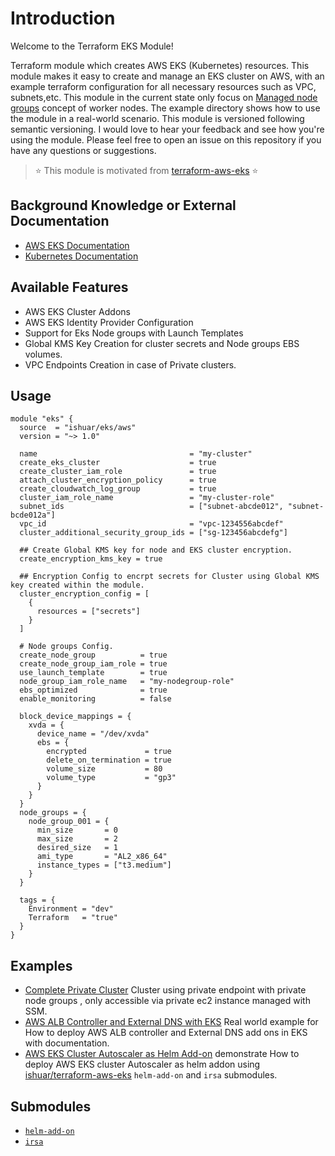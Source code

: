 # Introduction

Welcome to the Terraform EKS Module!

Terraform module which creates AWS EKS (Kubernetes) resources. This module makes it easy to create and manage an EKS cluster on AWS, with an example terraform configuration for all necessary resources such as VPC, subnets,etc. This module in the current state only focus on [Managed node groups](https://docs.aws.amazon.com/eks/latest/userguide/managed-node-groups.html) concept of worker nodes. The example directory shows how to use the module in a real-world scenario. This module is versioned following semantic versioning. I would love to hear your feedback and see how you're using the module. Please feel free to open an issue on this repository if you have any questions or suggestions.

> :star: This module is motivated from [terraform-aws-eks](https://github.com/terraform-aws-modules/terraform-aws-eks) :star:

## Background Knowledge or External Documentation

- [AWS EKS Documentation](https://docs.aws.amazon.com/eks/latest/userguide/getting-started.html)
- [Kubernetes Documentation](https://kubernetes.io/docs/home/)


## Available Features

- AWS EKS Cluster Addons
- AWS EKS Identity Provider Configuration
- Support for Eks Node groups with Launch Templates
- Global KMS Key Creation for cluster secrets and Node groups EBS volumes.
- VPC Endpoints Creation in case of Private clusters.

## Usage

```hcl
module "eks" {
  source  = "ishuar/eks/aws"
  version = "~> 1.0"

  name                                  = "my-cluster"
  create_eks_cluster                    = true
  create_cluster_iam_role               = true
  attach_cluster_encryption_policy      = true
  create_cloudwatch_log_group           = true
  cluster_iam_role_name                 = "my-cluster-role"
  subnet_ids                            = ["subnet-abcde012", "subnet-bcde012a"]
  vpc_id                                = "vpc-1234556abcdef"
  cluster_additional_security_group_ids = ["sg-123456abcdefg"]

  ## Create Global KMS key for node and EKS cluster encryption.
  create_encryption_kms_key = true

  ## Encryption Config to encrpt secrets for Cluster using Global KMS key created within the module.
  cluster_encryption_config = [
    {
      resources = ["secrets"]
    }
  ]

  # Node groups Config.
  create_node_group          = true
  create_node_group_iam_role = true
  use_launch_template        = true
  node_group_iam_role_name   = "my-nodegroup-role"
  ebs_optimized              = true
  enable_monitoring          = false

  block_device_mappings = {
    xvda = {
      device_name = "/dev/xvda"
      ebs = {
        encrypted             = true
        delete_on_termination = true
        volume_size           = 80
        volume_type           = "gp3"
      }
    }
  }
  node_groups = {
    node_group_001 = {
      min_size       = 0
      max_size       = 2
      desired_size   = 1
      ami_type       = "AL2_x86_64"
      instance_types = ["t3.medium"]
    }
  }

  tags = {
    Environment = "dev"
    Terraform   = "true"
  }
}
```

## Examples

- [Complete Private Cluster](https://github.com/ishuar/terraform-eks/tree/main/examples/private_cluster) Cluster using private endpoint with private node groups , only accessible via private ec2 instance managed with SSM.
- [AWS ALB Controller and External DNS with EKS](https://github.com/ishuar/terraform-eks/tree/main/examples/cluster_with_alb) Real world example for How to deploy AWS ALB controller and External DNS add ons in EKS with documentation.
- [AWS EKS Cluster Autoscaler as Helm Add-on](https://github.com/ishuar/terraform-aws-eks/tree/main/examples/cluster-autoscaler-helm-add-on) demonstrate How to deploy AWS EKS cluster Autoscaler as helm addon using  [ishuar/terraform-aws-eks](https://github.com/ishuar/terraform-aws-eks) `helm-add-on` and `irsa` submodules.

## Submodules

- [`helm-add-on`](https://github.com/ishuar/terraform-aws-eks/tree/main/modules/helm-add-on)
- [`irsa`](https://github.com/ishuar/terraform-aws-eks/tree/main/modules/irsa)

